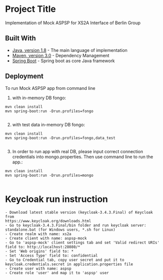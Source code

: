 # Project Title

Implementation of Mock ASPSP for XS2A Interface of Berlin Group 

## Built With

* [Java, version 1.8](http://java.oracle.com) - The main language of implementation
* [Maven, version 3.0](https://maven.apache.org/) - Dependency Management
* [Spring Boot](https://projects.spring.io/spring-boot/) - Spring boot as core Java framework


## Deployment

To run Mock ASPSP app from command line

1. with in-memory DB fongo:

```
mvn clean install 
mvn spring-boot:run -Drun.profiles=fongo
 
```

2. with test data in-memory DB fongo:

```
mvn clean install 
mvn spring-boot:run -Drun.profiles=fongo,data_test 
 
```

3. In order to run app with real DB, please input correct connection credentials into mongo.properties.
   Then use command line to run the app.:  

```
mvn clean install 
mvn spring-boot:run -Drun.profiles=mongo 
 
```
# Keycloak run instruction
```
- Download latest stable version (keycloak-3.4.3.Final) of Keycloak from 
https://www.keycloak.org/downloads.html
- Go to keycloak-3.4.3.Final/bin folder and run keycloak server:
standalone.bat (for Windows users, *.sh for Linux)
- Create realm with name: xs2a
- Create client with name: aspsp-mock
- Go to 'aspsp-mock' client settings tab and set 'Valid redirect URIs' field to: http://localhost:28080/*
- Set 'Web origins' field to: *
- Set 'Access Type' field to: confidential
- Go to Credential tab, copy user secret and put it to keycloak.credentials.secret in application.properties file
- Create user with name: aspsp
- Create role 'user' and map it to 'aspsp' user 
```

